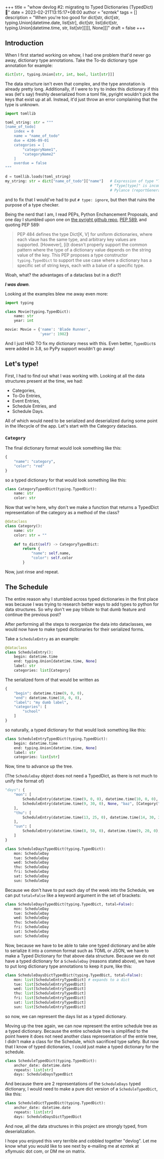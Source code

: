+++
title = "whow devlog #2: migrating to Typed Dictionaries (TypedDict) 📖"
date = 2023-02-21T13:15:17+08:00
author = "ezntek"
tags = []
description = "When you're too good for dict[str, dict[str, typing.Union[datetime.date, list[str], dict[str, list[dict[str, typing.Union[datetime.time, str, list[str]]]]], None]]]"
draft = false
+++

## Introduction

When I first started working on whow, I had one problem that'd never go away, dictionary type annotations. Take the To-do dictionary type annotation for example:

```py
dict[str, typing.Union[str, int, bool, list[str]]]
```

The data structure isn't even that complex, and the type annotation is already pretty long. Additionally, if I were to try to index this dictionary if this was (let's say) freshly deserialized from a toml file, pyright wouldn't pick the keys that exist up at all. Instead, it'd just throw an error complaining that the type is unknown.

```py
import tomllib

toml_string: str = """
[name_of_todo]
    index = 0
    name = "name_of_todo"
    due = 4206-09-01
    categories = [
        "categoryName1",
        "categoryName2"
    ]
    overdue = false
"""

d = tomllib.loads(toml_string)
my_string: str = dict["name_of_todo"]["name"]   # Expression of type "Type[dict[Unknown, Unknown]]" cannot be assigned to declared type "str"
                                                # "Type[type]" is incompatible with "Type[str]"
                                                # Pylance (reportGeneralTypeIssues)
```

and to fix that I would've had to put `# type: ignore`, but then that ruins the purpose of a type checker.

Being the nerd that I am, I read PEPs, Python Enchancement Proposals, and one day I stumbled upon one on [the pyright github repo](https://github.com/microsoft/pyright), [PEP 589](https://peps.python.org/pep-0589), and quoting PEP 589:

 > PEP 484 defines the type Dict[K, V] for uniform dictionaries, where each vlaue has the same type, and arbitrary key values are supported. [However], [i]t doesn't properly support the common pattern where the type of a dictionary value depends on the string value of the key.
 > This PEP proposes a type constructor `typing.TypedDict` to support the use case where a dictionary has a specific set of string keys, each with a balue of a specific type.

Woah, what? the advantages of a dataclass but in a dict?!

***I was down***.

Looking at the examples blew me away even more:

```py
import typing

class Movie(typing.TypedDict):
    name: str
    year: int
```

```py
movie: Movie = {'name': 'Blade Runner',
                'year': 1982}
```

And I just HAD TO fix my dictionary mess with this. Even better, `TypedDict`s were added in 3.8, so PyPy support wouldn't go away!

## Let's type!

First, I had to find out what I was working with. Looking at all the data structures present at the time, we had:

 * Categories,
 * To-Do Entries,
 * Event Entries,
 * Schedule Entries, and
 * Schedule Days.

All of which would need to be serialized and deserialized during some point in the lifecycle of the app. Let's start with the Category dataclass.

### `Category`

The final dictionary format would look something like this:

```py
{
    "name": "category",
    "color": "red"
}
```

so a typed dictionary for that would look something like this:

```py
class CategoryTypedDict(typing.TypedDict):
    name: str
    color: str
```

Now that we're here, why don't we make a function that returns a TypedDict representation of the category as a method of the class?

```py
@dataclass
class Category():
    name: str
    color: str = ""
    
    def to_dict(self) -> CategoryTypedDict:
        return {
            "name": self.name,
            "color": self.color
        }
```

Now, just rinse and repeat.

## The Schedule

The entire reason why I stumbled across typed dictionaries in the first place was because I was trying to research better ways to add types to python for data structures. So why don't we pay tribute to that dumb feature and continue the previous post?

After performing all the steps to reorganize the data into dataclasses, we would now have to make typed dictionaries for their serialized forms.

Take a `ScheduleEntry` as an example:
```py
@dataclass
class ScheduleEntry():
    begin: datetime.time
    end: typing.Union[datetime.time, None]
    label: str
    categories: list[Category]
```
The serialized form of that would be written as

```py
{
    "begin": datetime.time(9, 0, 0),
    "end": datetime.time(10, 0, 0),
    "label": "my dumb label",
    "categories": [
        "school"
    ]
}
```

so naturally, a typed dictionary for that would look something like this:

```py
class ScheduleEntryTypedDict(typing.TypedDict):
    begin: datetime.time
    end: typing.Union[datetime.time, None]
    label: str
    categories: list[str]
```

Now, time to advance up the tree.

(The `ScheduleDay` object does not need a TypedDict, as there is not much to unify the format of)
```py
"days": {
    "mon": [
        ScheduleEntry(datetime.time(9, 0, 0), datetime.time(10, 0, 0), "my dumb label", [Category("school")]),
        ScheduleEntry(datetime.time(9, 30, 0), None, "baz", [Category("random"), Category("programming")]),
    ],
    "thu": [
        ScheduleEntry(datetime.time(13, 25, 0), datetime.time(14, 30, 30), "baz", [Category("random"), Category("programming")]
    ],
    "sun": [
        ScheduleEntry(datetime.time(8, 50, 0), datetime.time(9, 20, 0), "spam", [Category("cooking")])
    ]
}
```

```py
class ScheduleDaysTypedDict(typing.TypedDict):
    mon: ScheduleDay
    tue: ScheduleDay
    wed: ScheduleDay
    thu: ScheduleDay
    fri: ScheduleDay
    sat: ScheduleDay
    sun: ScheduleDay
```

Because we don't have to put each day of the week into the Schedule, we can put `total=False` like a keyword argument in the set of brackets:

```py
class ScheduleDaysTypedDict(typing.TypedDict, total=False):
    mon: ScheduleDay
    tue: ScheduleDay
    wed: ScheduleDay
    thu: ScheduleDay
    fri: ScheduleDay
    sat: ScheduleDay
    sun: ScheduleDay
```

Now, because we have to be able to take one typed dictionary and be able to serialize it into a common format such as TOML or JSON, we have to make a Typed Dictionary for that above data structure. Because we do not have a typed dictionary for a `ScheduleDay` (reasons stated above), we have to put long dictionary type annotations to keep it pure, like this:

```py
class ScheduleDaysDictTypedDict(typing.TypedDict, total=False):
    mon: list[ScheduleEntryTypedDict] # expands to a dict
    tue: list[ScheduleEntryTypedDict]
    wed: list[ScheduleEntryTypedDict]
    thu: list[ScheduleEntryTypedDict]
    fri: list[ScheduleEntryTypedDict]
    sat: list[ScheduleEntryTypedDict]
    sun: list[ScheduleEntryTypedDict]
```

so now, we can represent the days list as a typed dictionary.

Moving up the tree again, we can now represent the entire schedule tree as a typed dictionary. Because the entire schedule tree is simplified to the point hwere it does not need another class representation of the entrie tree, I didn't make a class for the Schedule, which sacrificed type safety. But now that I know of typed dictionaries, I could just make a typed dictionary for the schedule.

```py
class ScheduleTypedDict(typing.TypedDict):
    anchor_date: datetime.date
    repeats: list[str]
    days: ScheduleDaysTypedDict
```

And because there are 2 representations of the `ScheduleDays` typed dictionary, I would need to make a pure dict version of a `ScheduleTypedDict`, like this:

```py
class ScheduleDictTypedDict(typing.TypedDict):
    anchor_date: datetime.date
    repeats: list[str]
    days: ScheduleDaysDictTypedDict
```

And now, all the data structures in this project are strongly typed, from deserialization.

I hope you enjoyed this very terrible and cobbled together "devlog". Let me know what you would like to see next by e-mailing me at ezntek at xflymusic dot com, or DM me on matrix.